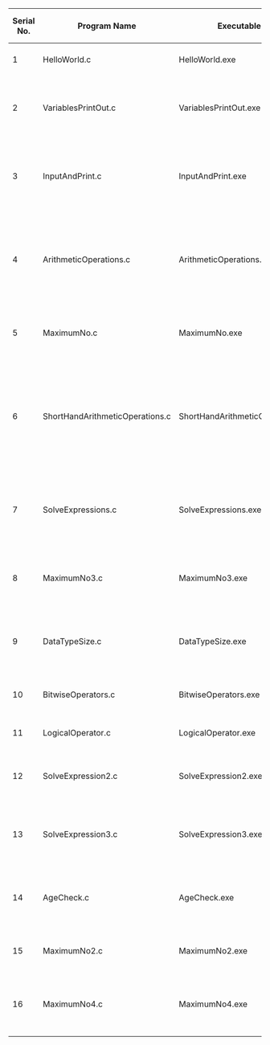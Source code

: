 | Serial No. | Program Name | Executable File | Description of the program |
|------------|------------|---------------|--------------------------|
|1         | HelloWorld.c | HelloWorld.exe | WAP to print "Hello World!" |
|2         | VariablesPrintOut.c | VariablesPrintOut.exe | WAP to print values of two different variables on the output screen |
|3         | InputAndPrint.c | InputAndPrint.exe | WAP to take input from the keyboard & print the same value on the output screen |
|4         | ArithmeticOperations.c | ArithmeticOperations.exe | WAP to perform arithmetic operations (addition, subtraction, multiplication, division, modulo) |
|5         | MaximumNo.c | MaximumNo.exe | WAP to find maximum number using conditional operator |
|6         | ShortHandArithmeticOperations.c | ShortHandArithmeticOperations.exe | WAP to perform arithmetic operations (addition, subtraction, multiplication, division) by using shorthand operators |
|7         | SolveExpressions.c | SolveExpressions.exe | WAP to solve following expressions. r1= (a++) + (a++) & r2= (--a) + (a--).
|8         | MaximumNo3.c | MaximumNo3.exe | WAP to find maximum out of three number using conditional operator |
|9         | DataTypeSize.c | DataTypeSize.exe | WAP to check size of following data types: char,int,float, double |
|10        | BitwiseOperators.c | BitwiseOperators.exe | WAP to perform bitwise operators |
|11        | LogicalOperator.c | LogicalOperator.exe | WAP for logical operators |
|12        | SolveExpression2.c | SolveExpression2.exe | WAP to solve given expression "ans=a + b - (c*d) / f + g" |
|13        | SolveExpression3.c | SolveExpression3.exe | WAP to solve given expression "ans = a / (a+b) - [ d * e / (f*g)]" |
|14        | AgeCheck.c         | AgeCheck.exe         | WAP to check your age > 18 or not (using if else statement) |
|15        | MaximumNo2.c | MaximumNo2.exe | WAP to find out maximum out of two numbers |
|16        | MaximumNo4.c | MaximumNo4.exe | WAP to find out maximum out of three numbers using nested if..else |